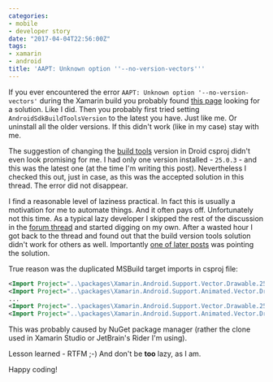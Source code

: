 ```yaml
---
categories:
- mobile
- developer story
date: "2017-04-04T22:56:00Z"
tags:
- xamarin
- android
title: 'AAPT: Unknown option ''--no-version-vectors'''
---
```


If you ever encountered the error `AAPT: Unknown option '--no-version-vectors'` during the Xamarin build you probably found [this page](https://forums.xamarin.com/discussion/63482/aapt-error-unknown-option-no-version-vectors) looking for a solution. Like I did. Then you probably first tried setting `AndroidSdkBuildToolsVersion` to the latest you have. Just like me. Or uninstall all the older versions. If this didn't work (like in my case) stay with me.<!--more-->

The suggestion of changing the [build tools](https://developer.xamarin.com/guides/android/under_the_hood/build_process/#AndroidSdkBuildToolsVersion) version in Droid csproj didn't even look promising for me. I had only one version installed - `25.0.3` - and this was the latest one (at the time I'm writing this post). Nevertheless I checked this out, just in case, as this was the accepted solution in this thread. The error did not disappear.

I find a reasonable level of laziness practical. In fact this is usually a motivation for me to automate things. And it often pays off. Unfortunately not this time. As a typical lazy developer I skipped the rest of the discussion in the [forum thread](https://forums.xamarin.com/discussion/63482/aapt-error-unknown-option-no-version-vectors) and started digging on my own. After a wasted hour I got back to the thread and found out that the build version tools solution didn't work for others as well. Importantly [one of later posts](https://forums.xamarin.com/discussion/comment/201553/#Comment_201553) was pointing the solution.

True reason was the duplicated MSBuild target imports in csproj file:

```xml
<Import Project="..\packages\Xamarin.Android.Support.Vector.Drawable.25.1.0\build\MonoAndroid70\Xamarin.Android.Support.Vector.Drawable.targets" Condition="Exists('..\packages\Xamarin.Android.Support.Vector.Drawable.25.1.0\build\MonoAndroid70\Xamarin.Android.Support.Vector.Drawable.targets')" />
<Import Project="..\packages\Xamarin.Android.Support.Animated.Vector.Drawable.25.1.0\build\MonoAndroid70\Xamarin.Android.Support.Animated.Vector.Drawable.targets" Condition="Exists('..\packages\Xamarin.Android.Support.Animated.Vector.Drawable.25.1.0\build\MonoAndroid70\Xamarin.Android.Support.Animated.Vector.Drawable.targets')" />
...
<Import Project="..\packages\Xamarin.Android.Support.Vector.Drawable.25.1.1\build\MonoAndroid70\Xamarin.Android.Support.Vector.Drawable.targets" />
<Import Project="..\packages\Xamarin.Android.Support.Animated.Vector.Drawable.25.1.1\build\MonoAndroid70\Xamarin.Android.Support.Animated.Vector.Drawable.targets" />
```

This was probably caused by NuGet package manager (rather the clone used in Xamarin Studio or JetBrain's Rider I'm using).

Lesson learned - RTFM ;-) And don't be **too** lazy, as I am.

Happy coding!
